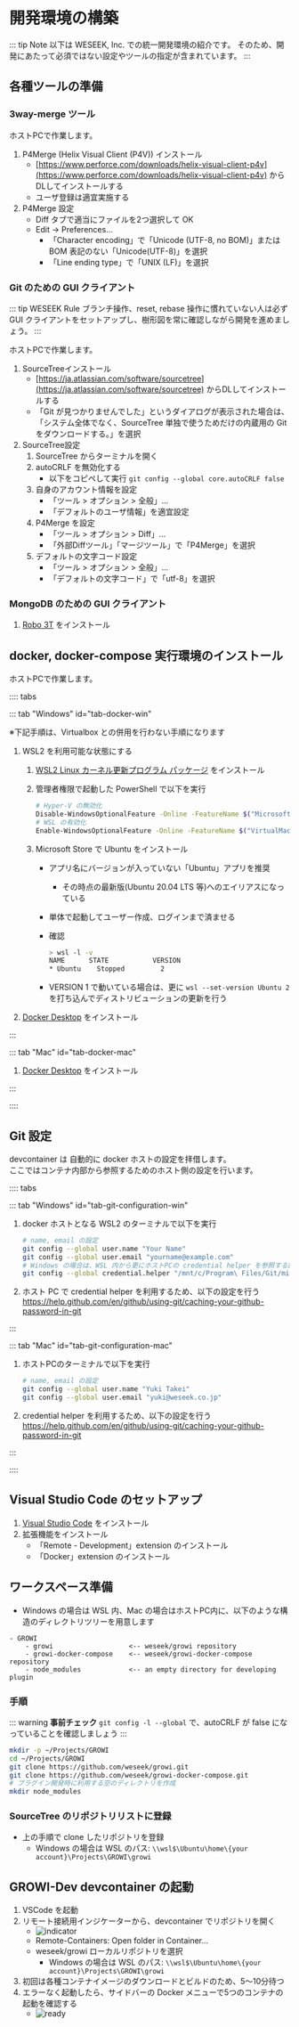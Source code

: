 # 開発環境の構築

::: tip Note
以下は WESEEK, Inc. での統一開発環境の紹介です。
そのため、開発にあたって必須ではない設定やツールの指定が含まれています。
:::

## 各種ツールの準備

### 3way-merge ツール

ホストPCで作業します。

1. P4Merge (Helix Visual Client (P4V)) インストール
    * [https://www.perforce.com/downloads/helix-visual-client-p4v](https://www.perforce.com/downloads/helix-visual-client-p4v) からDLしてインストールする
    * ユーザ登録は適宜実施する
2. P4Merge 設定
    * Diff タブで適当にファイルを2つ選択して OK
    * Edit -&gt; Preferences...
        * 「Character encoding」で「Unicode (UTF-8, no BOM)」または BOM 表記のない「Unicode(UTF-8)」を選択
        * 「Line ending type」で「UNIX (LF)」を選択

### Git のための GUI クライアント

::: tip WESEEK Rule
ブランチ操作、reset, rebase 操作に慣れていない人は必ず GUI クライアントをセットアップし、樹形図を常に確認しながら開発を進めましょう。
:::

ホストPCで作業します。

1. SourceTreeインストール
    * [https://ja.atlassian.com/software/sourcetree](https://ja.atlassian.com/software/sourcetree) からDLしてインストールする
    * 「Git が見つかりませんでした」というダイアログが表示された場合は、「システム全体でなく、SourceTree 単独で使うためだけの内蔵用の Git をダウンロードする。」を選択
2. SourceTree設定
    1. SourceTree からターミナルを開く
    2. autoCRLF を無効化する
        * 以下をコピペして実行 `git config --global core.autoCRLF false`
    3. 自身のアカウント情報を設定
        * 「ツール &gt; オプション &gt; 全般」...
        * 「デフォルトのユーザ情報」を適宜設定
    4. P4Merge を設定
        * 「ツール &gt; オプション &gt; Diff」...
        * 「外部Diffツール」「マージツール」で「P4Merge」を選択
    5. デフォルトの文字コード設定
        * 「ツール &gt; オプション &gt; 全般」...
        * 「デフォルトの文字コード」で「utf-8」を選択

### MongoDB のための GUI クライアント

1. [Robo 3T](https://robomongo.org/download) をインストール


## docker, docker-compose 実行環境のインストール

ホストPCで作業します。

:::: tabs

::: tab "Windows" id="tab-docker-win"

※下記手順は、Virtualbox との併用を行わない手順になります

1. WSL2 を利用可能な状態にする
    1. [WSL2 Linux カーネル更新プログラム パッケージ](https://docs.microsoft.com/ja-jp/windows/wsl/wsl2-kernel) をインストール
    1. 管理者権限で起動した PowerShell で以下を実行

        ```bash
        # Hyper-V の無効化
        Disable-WindowsOptionalFeature -Online -FeatureName $("Microsoft-Hyper-V")
        # WSL の有効化
        Enable-WindowsOptionalFeature -Online -FeatureName $("VirtualMachinePlatform", "Microsoft-Windows-Subsystem-Linux")
        ```

    1. Microsoft Store で Ubuntu をインストール
        * アプリ名にバージョンが入っていない「Ubuntu」アプリを推奨
            * その時点の最新版(Ubuntu 20.04 LTS 等)へのエイリアスになっている
        * 単体で起動してユーザー作成、ログインまで済ませる
        * 確認

            ```bash
            > wsl -l -v
            NAME      STATE           VERSION
            * Ubuntu    Stopped         2
            ```

        * VERSION 1 で動いている場合は、更に `wsl --set-version Ubuntu 2` を打ち込んでディストリビューションの更新を行う

1. [Docker Desktop](https://www.docker.com/products/docker-desktop) をインストール

:::

::: tab "Mac" id="tab-docker-mac"

1. [Docker Desktop](https://www.docker.com/products/docker-desktop) をインストール

:::

::::


## Git 設定

devcontainer は 自動的に docker ホストの設定を拝借します。  
ここではコンテナ内部から参照するためのホスト側の設定を行います。

:::: tabs

::: tab "Windows" id="tab-git-configuration-win"

1. docker ホストとなる WSL2 のターミナルで以下を実行

    ```bash
    # name, email の設定
    git config --global user.name "Your Name"
    git config --global user.email "yourname@example.com"
    # Windows の場合は、WSL 内から更にホストPCの credential helper を参照する設定を行う
    git config --global credential.helper "/mnt/c/Program\ Files/Git/mingw64/libexec/git-core/git-credential-manager.exe"
    ```

1. ホスト PC で credential helper を利用するため、以下の設定を行う
    <https://help.github.com/en/github/using-git/caching-your-github-password-in-git>

:::

::: tab "Mac" id="tab-git-configuration-mac"

1. ホストPCのターミナルで以下を実行

    ```bash
    # name, email の設定
    git config --global user.name "Yuki Takei"
    git config --global user.email "yuki@weseek.co.jp"
    ```

1. credential helper を利用するため、以下の設定を行う
    <https://help.github.com/en/github/using-git/caching-your-github-password-in-git>

:::

::::


## Visual Studio Code のセットアップ

1. [Visual Studio Code](https://code.visualstudio.com/download) をインストール
2. 拡張機能をインストール
    * 「Remote - Development」extension のインストール
    * 「Docker」extension のインストール



## ワークスペース準備

* Windows の場合は WSL 内、Mac の場合はホストPC内に、以下のような構造のディレクトリツリーを用意します

```
- GROWI
    - growi                   <-- weseek/growi repository
    - growi-docker-compose    <-- weseek/growi-docker-compose repository
    - node_modules            <-- an empty directory for developing plugin
```

### 手順

::: warning
**事前チェック**
`git config -l --global` で、autoCRLF が false になっていることを確認しましょう
:::

```bash
mkdir -p ~/Projects/GROWI
cd ~/Projects/GROWI
git clone https://github.com/weseek/growi.git
git clone https://github.com/weseek/growi-docker-compose.git
# プラグイン開発時に利用する空のディレクトリを作成
mkdir node_modules
```

### SourceTree のリポジトリリストに登録

* 上の手順で clone したリポジトリを登録
  * Windows の場合は WSL のパス: `\\wsl$\Ubuntu\home\{your account}\Projects\GROWI\growi`


## GROWI-Dev devcontainer の起動

1. VSCode を起動
1. リモート接続用インジケーターから、devcontainer でリポジトリを開く
    * ![indicator](./images/vscode-remote-button.png)
    * Remote-Containers: Open folder in Container...
    * weseek/growi ローカルリポジトリを選択
        * Windows の場合は WSL のパス: `\\wsl$\Ubuntu\home\{your account}\Projects\GROWI\growi`
1. 初回は各種コンテナイメージのダウンロードとビルドのため、5～10分待つ
1. エラーなく起動したら、サイドバーの Docker メニューで5つのコンテナの起動を確認する
    * ![ready](./images/growi-dev-ready.png)
